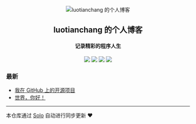 <p align="center"><img alt="luotianchang 的个人博客" src="https://static.b3log.org/images/brand/solo-32.png"></p><h2 align="center">
luotianchang 的个人博客
</h2>

<h4 align="center">记录精彩的程序人生</h4>
<p align="center"><a title="luotianchang 的个人博客" target="_blank" href="https://github.com/luotianchang/solo-blog"><img src="https://img.shields.io/github/last-commit/luotianchang/solo-blog.svg?style=flat-square&color=FF9900"></a>
<a title="GitHub repo size in bytes" target="_blank" href="https://github.com/luotianchang/solo-blog"><img src="https://img.shields.io/github/repo-size/luotianchang/solo-blog.svg?style=flat-square"></a>
<a title="Solo Version" target="_blank" href="https://github.com/b3log/solo/releases"><img src="https://img.shields.io/badge/solo-3.6.4-f1e05a.svg?style=flat-square&color=blueviolet"></a>
<a title="Hits" target="_blank" href="https://github.com/b3log/hits"><img src="https://hits.b3log.org/luotianchang/solo-blog.svg"></a></p>

### 最新

* [我在 GitHub 上的开源项目](https://www.luotianchang.com/my-github-repos)
* [世界，你好！](https://www.luotianchang.com/hello-solo)



---

本仓库通过 [Solo](https://github.com/b3log/solo) 自动进行同步更新 ❤️ 